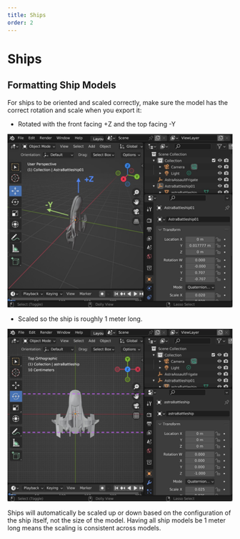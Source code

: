 ```yaml
---
title: Ships
order: 2
---
```


# Ships

## Formatting Ship Models

For ships to be oriented and scaled correctly, make sure the model has the
correct rotation and scale when you export it:

- Rotated with the front facing +Z and the top facing -Y

![Rotation](./images/rotation.jpg)

- Scaled so the ship is roughly 1 meter long.

![scale](./images/scale.jpg)

Ships will automatically be scaled up or down based on the configuration of the
ship itself, not the size of the model. Having all ship models be 1 meter long
means the scaling is consistent across models.
